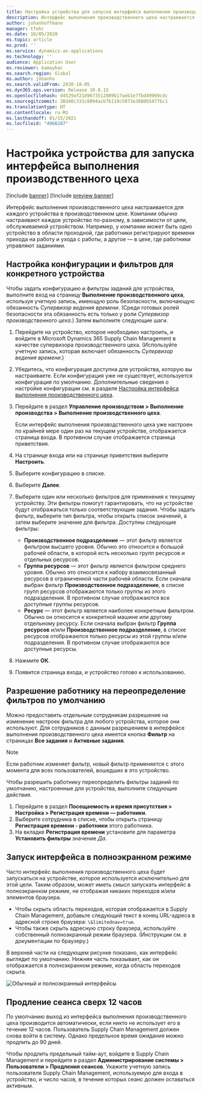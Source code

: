 ```yaml
---
title: Настройка устройства для запуска интерфейса выполнения производственного цеха
description: Интерфейс выполнения производственного цеха настраивается для каждого устройства в производственном цехе. Компании обычно настраивают каждое устройство по-разному, в зависимости от цели, обслуживаемой устройством. Например, у компании может быть одно устройство в области проходной, где работники регистрируют времени прихода на работу и ухода с работы, а другое — в цехе, где работники управляют заданиями.
author: johanhoffmann
manager: tfehr
ms.date: 10/05/2020
ms.topic: article
ms.prod: ''
ms.service: dynamics-ax-applications
ms.technology: ''
audience: Application User
ms.reviewer: kamaybac
ms.search.region: Global
ms.author: johanho
ms.search.validFrom: 2020-10-05
ms.dyn365.ops.version: Release 10.0.15
ms.openlocfilehash: d4529af21d9673512889b17aeb1e7fbd49969cdc
ms.sourcegitcommit: 38d40c331c8894acb7b119c5073e3088b54776c1
ms.translationtype: HT
ms.contentlocale: ru-RU
ms.lasthandoff: 01/15/2021
ms.locfileid: "4966287"
---
```

# <a name="set-up-a-device-to-run-the-production-floor-execution-interface"></a>Настройка устройства для запуска интерфейса выполнения производственного цеха

[!include [banner](../includes/banner.md)]
[!include [preview banner](../includes/preview-banner.md)]

Интерфейс выполнения производственного цеха настраивается для каждого устройства в производственном цехе. Компании обычно настраивают каждое устройство по-разному, в зависимости от цели, обслуживаемой устройством. Например, у компании может быть одно устройство в области проходной, где работники регистрируют времени прихода на работу и ухода с работы, а другое — в цехе, где работники управляют заданиями.

## <a name="set-the-configuration-and-filters-for-a-specific-device"></a>Настройка конфигурации и фильтров для конкретного устройства

Чтобы задать конфигурацию и фильтры заданий для устройства, выполните вход на страницу **Выполнение производственного цеха**, используя учетную запись, имеющую роль безопасности, включающую обязанность *Супервизор ведения времени*. (Среди готовых ролей безопасности эта обязанность есть только у роли *Супервизор производственного цеха*.) Затем выполните следующие шаги.

1. Перейдите на устройство, которое необходимо настроить, и войдите в Microsoft Dynamics 365 Supply Chain Management в качестве супервизора производственного цеха. (Используйте учетную запись, которая включает обязанность *Супервизор ведения времени*.)
1. Убедитесь, что конфигурация доступна для устройства, которую вы настраиваете. Если конфигурация уже не существует, используется конфигурация по умолчанию. Дополнительные сведения о настройке конфигурации см. в разделе [Настройка интерфейса выполнения производственного цеха](production-floor-execution-configure.md).
1. Перейдите в раздел **Управление производством \> Выполнение производства \> Выполнение производственного цеха**.

    Если интерфейс выполнения производственного цеха уже настроен по крайней мере один раз на текущем устройстве, отображается страница входа. В противном случае отображается страница приветствия.

1. На странице входа или на странице приветствия выберите **Настроить**.
1. Выберите конфигурацию в списке.
1. Выберите **Далее**.
1. Выберите один или несколько фильтров для применения к текущему устройству. Эти фильтры помогут гарантировать, что на устройстве будут отображаться только соответствующие задания. Чтобы задать фильтр, выберите тип фильтра, чтобы открыть список значений, а затем выберите значение для фильтра. Доступны следующие фильтры:

    - **Производственное подразделение** — этот фильтр является фильтром высшего уровня. Обычно это относится к большой рабочей области, в которой есть несколько групп ресурсов и отдельных ресурсов.
    - **Группа ресурсов** — этот фильтр является фильтром среднего уровня. Обычно это относится к набору взаимосвязанный ресурсов в ограниченной части рабочей области. Если сначала выбран фильтр **Производственное подразделение**, в списке групп ресурсов отображаются только группы из этого подразделения. В противном случае отображаются все доступные группы ресурсов.
    - **Ресурс** — этот фильтр является наиболее конкретным фильтром. Обычно он относится к конкретной машине или другому отдельному ресурсу. Если сначала выбран фильтр **Группа ресурсов** и/или **Производственное подразделение**, в списке ресурсов отображаются только ресурсы из этой группы и/или подразделения. В противном случае отображаются все доступные ресурсы.

1. Нажмите **ОК**.
1. Появится страница входа, и устройство готово к использованию.

## <a name="allow-a-worker-to-override-the-default-filters"></a>Разрешение работнику на переопределение фильтров по умолчанию

Можно предоставить отдельным сотрудникам разрешение на изменение настроек фильтра для любого устройства, которое они используют. Для сотрудников с данным разрешением в интерфейсе выполнения производственного цеха имеется кнопка **Фильтр** на страницах **Все задания** и **Активные задания**.

> [!NOTE]
> Если работник изменяет фильтр, новый фильтр применяется с этого момента для всех пользователей, вошедших в это устройство.

Чтобы разрешить работнику переопределить фильтры заданий по умолчанию, настроенные для устройства, выполните следующие действия.

1. Перейдите в раздел **Посещаемость и время присутствия \> Настройка \> Регистрация времени — работники**.
1. Выберите сотрудника в списке, чтобы открыть страницу **Регистрация времени - работники** этого работника.
1. На вкладке **Регистрация времени** установите для параметра **Установить фильтры** значение *Да*.

## <a name="run-the-interface-in-full-screen-mode"></a>Запуск интерфейса в полноэкранном режиме

Часто интерфейс выполнения производственного цеха будет запускаться на устройстве, которое используется исключительно для этой цели. Таким образом, может иметь смысл запускать интерфейс в полноэкранном режиме, не отображая никаких переходов и/или элементов браузера.

- Чтобы скрыть область переходов, которая отображается в Supply Chain Management, добавьте следующий текст в конец URL-адреса в адресной строке браузера: `\&limitednav=true`.
- Чтобы также скрыть адресную строку браузера, используйте собственный полноэкранный режим браузера. (Инструкции см. в документации по браузеру.)

В верхней части на следующем рисунке показано, как интерфейс выглядит по умолчанию. Нижняя часть показывает, как он отображается в полноэкранном режиме, когда область переходов скрыта.

![Обычный и полноэкранный интерфейсы](media/pfei-full-screen.png "Обычный и полноэкранный интерфейсы")

## <a name="extend-the-session-past-12-hours"></a>Продление сеанса сверх 12 часов

По умолчанию выход из интерфейса выполнения производственного цеха производится автоматически, если никто не использует его в течение 12 часов. Пользователь Supply Chain Management должен снова войти в систему. Однако предельное время ожидания можно продлить до 90 дней.

Чтобы продлить предельный тайм-аут, войдите в Supply Chain Management и перейдите в раздел **Администрирование системы \> Пользователи \> Продления сеансов**. Укажите учетную запись пользователя Supply Chain Management, используемую для входа в устройство, и число часов, в течение которых сеанс должен оставаться активным.
